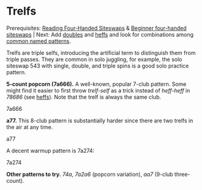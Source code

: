 # Trelfs

Prerequisites: [Reading Four-Handed Siteswaps]() & [Beginner four-handed siteswaps]() | Next: Add [doubles]() and [heffs]() and look for combinations among [common named patterns]().

Trelfs are triple selfs, introducing the artificial term to distinguish them from triple passes. They are common in solo juggling, for example, the solo siteswap 543 with single, double, and triple spins is a good solo practice pattern.

**5-count popcorn (7a666).** A well-known, popular 7-club pattern. Some might find it easier to first throw *trelf-self* as a trick instead of *heff-heff* in *78686* (see [heffs]()). Note that the trelf is always the same club.

<siteswap>7a666</siteswap>

**a77.** This 8-club pattern is substantially harder since there are two trelfs in the air at any time.

<siteswap>a77</siteswap>

A decent warmup pattern is 7a274:

<siteswap>7a274</siteswap>

**Other patterns to try.** *74a*, *7a2a6* (popcorn variation), *aa7* (9-club three-count).
